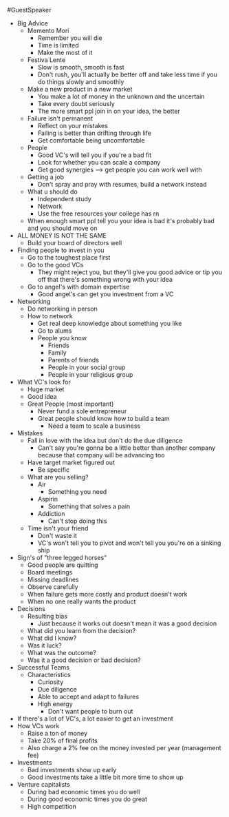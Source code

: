 #GuestSpeaker 
- Big Advice
	- Memento Mori
		- Remember you will die
		- Time is limited
		- Make the most of it
	- Festiva Lente
		- Slow is smooth, smooth is fast
		- Don't rush, you'll actually be better off and take less time if you do things slowly and smoothly
	- Make a new product in a new market
		- You make a lot of money in the unknown and the uncertain 
		- Take every doubt seriously 
		- The more smart ppl join in on your idea, the better 
	- Failure isn't permanent 
		- Reflect on your mistakes
		- Failing is better than drifting through life 
		- Get comfortable being uncomfortable 
	- People 
		- Good VC's will tell you if you're a bad fit
		- Look for whether you can scale a company
		- Get good synergies --> get people you can work well with 
	- Getting a job
		- Don't spray and pray with resumes, build a network instead
	- What u should do
		- Independent study
		- Network
		- Use the free resources your college has rn
	- When enough smart ppl tell you your idea is bad it's probably bad and you should move on
- ALL MONEY IS NOT THE SAME
	- Build your board of directors well
- Finding people to invest in you
	- Go to the toughest place first
	- Go to the good VCs
		- They might reject you, but they'll give you good advice or tip you off that there's something wrong with your idea
	- Go to angel's with domain expertise
		- Good angel's can get you investment from a VC
- Networking
	- Do networking in person
	- How to network
		- Get real deep knowledge about something you like
		- Go to alums 
		- People you know
			- Friends
			- Family
			- Parents of friends
			- People in your social group
			- People in your religious group
- What VC's look for
	- Huge market
	- Good idea
	- Great People (most important)
		- Never fund a sole entrepreneur
		- Great people should know how to build a team
			- Need a team to scale a business
- Mistakes
	-  Fall in love with the idea but don't do the due diligence 
		- Can't say you're gonna be a little better than another company because that company will be advancing too
	- Have target market figured out
		- Be specific
	- What are you selling?
		- Air 
			- Something you need
		- Aspirin
			- Something that solves a pain
		- Addiction
			- Can't stop doing this 
	- Time isn't your friend
		- Don't waste it
		- VC's won't tell you to pivot and won't tell you you're on a sinking ship
- Sign's of "three legged horses"
	- Good people are quitting
	- Board meetings
	- Missing deadlines 
	- Observe carefully
	- When failure gets more costly and product doesn't work
	- When no one really wants the product
- Decisions
	- Resulting bias
		- Just because it works out doesn't mean it was a good decision
	- What did you learn from the decision?
	- What did I know?
	- Was it luck?
	- What was the outcome?
	- Was it a good decision or bad decision?
- Successful Teams
	- Characteristics
		- Curiosity 
		- Due diligence
		- Able to accept and adapt to failures 
		- High energy
			- Don't want people to burn out
- If there's a lot of VC's, a lot easier to get an investment 
- How VCs work
	- Raise a ton of money
	- Take 20% of final profits
	- Also charge a 2% fee on the money invested per year (management fee)
- Investments
	- Bad investments show up early 
	- Good investments take a little bit more time to show up
- Venture capitalists
	- During bad economic times you do well
	- During good economic times you do great
	- High competition